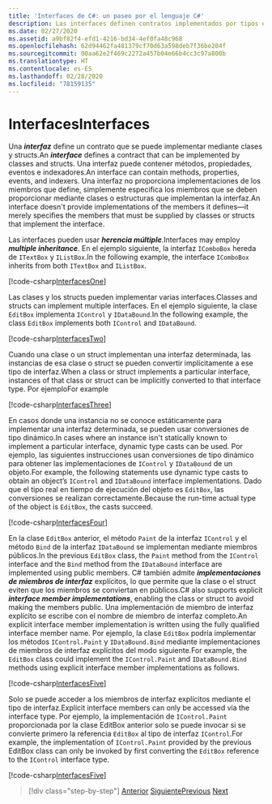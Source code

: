 ```yaml
---
title: 'Interfaces de C#: un paseo por el lenguaje C#'
description: Las interfaces definen contratos implementados por tipos en C#
ms.date: 02/27/2020
ms.assetid: a9bf82f4-efd1-4216-bd34-4ef0fa48c968
ms.openlocfilehash: 62d94462fa481379cf70d63a598deb7f36be204f
ms.sourcegitcommit: 00aa62e2f469c2272a457b04e66b4cc3c97a800b
ms.translationtype: HT
ms.contentlocale: es-ES
ms.lasthandoff: 02/28/2020
ms.locfileid: "78159135"
---
```

# <a name="interfaces"></a><span data-ttu-id="ffcc3-103">Interfaces</span><span class="sxs-lookup"><span data-stu-id="ffcc3-103">Interfaces</span></span>

<span data-ttu-id="ffcc3-104">Una ***interfaz*** define un contrato que se puede implementar mediante clases y structs.</span><span class="sxs-lookup"><span data-stu-id="ffcc3-104">An ***interface*** defines a contract that can be implemented by classes and structs.</span></span> <span data-ttu-id="ffcc3-105">Una interfaz puede contener métodos, propiedades, eventos e indexadores.</span><span class="sxs-lookup"><span data-stu-id="ffcc3-105">An interface can contain methods, properties, events, and indexers.</span></span> <span data-ttu-id="ffcc3-106">Una interfaz no proporciona implementaciones de los miembros que define, simplemente especifica los miembros que se deben proporcionar mediante clases o estructuras que implementan la interfaz.</span><span class="sxs-lookup"><span data-stu-id="ffcc3-106">An interface doesn't provide implementations of the members it defines—it merely specifies the members that must be supplied by classes or structs that implement the interface.</span></span>

<span data-ttu-id="ffcc3-107">Las interfaces pueden usar ***herencia múltiple***.</span><span class="sxs-lookup"><span data-stu-id="ffcc3-107">Interfaces may employ ***multiple inheritance***.</span></span> <span data-ttu-id="ffcc3-108">En el ejemplo siguiente, la interfaz `IComboBox` hereda de `ITextBox` y `IListBox`.</span><span class="sxs-lookup"><span data-stu-id="ffcc3-108">In the following example, the interface `IComboBox` inherits from both `ITextBox` and `IListBox`.</span></span>

[!code-csharp[InterfacesOne](../../../samples/snippets/csharp/tour/interfaces/Program.cs#L5-L17)]

<span data-ttu-id="ffcc3-109">Las clases y los structs pueden implementar varias interfaces.</span><span class="sxs-lookup"><span data-stu-id="ffcc3-109">Classes and structs can implement multiple interfaces.</span></span> <span data-ttu-id="ffcc3-110">En el ejemplo siguiente, la clase `EditBox` implementa `IControl` y `IDataBound`.</span><span class="sxs-lookup"><span data-stu-id="ffcc3-110">In the following example, the class `EditBox` implements both `IControl` and `IDataBound`.</span></span>

[!code-csharp[InterfacesTwo](../../../samples/snippets/csharp/tour/interfaces/Program.cs#L19-L27)]

<span data-ttu-id="ffcc3-111">Cuando una clase o un struct implementan una interfaz determinada, las instancias de esa clase o struct se pueden convertir implícitamente a ese tipo de interfaz.</span><span class="sxs-lookup"><span data-stu-id="ffcc3-111">When a class or struct implements a particular interface, instances of that class or struct can be implicitly converted to that interface type.</span></span> <span data-ttu-id="ffcc3-112">Por ejemplo</span><span class="sxs-lookup"><span data-stu-id="ffcc3-112">For example</span></span>

[!code-csharp[InterfacesThree](../../../samples/snippets/csharp/tour/interfaces/Program.cs#L33-L35)]

<span data-ttu-id="ffcc3-113">En casos donde una instancia no se conoce estáticamente para implementar una interfaz determinada, se pueden usar conversiones de tipo dinámico.</span><span class="sxs-lookup"><span data-stu-id="ffcc3-113">In cases where an instance isn't statically known to implement a particular interface, dynamic type casts can be used.</span></span> <span data-ttu-id="ffcc3-114">Por ejemplo, las siguientes instrucciones usan conversiones de tipo dinámico para obtener las implementaciones de `IControl` y `IDataBound` de un objeto.</span><span class="sxs-lookup"><span data-stu-id="ffcc3-114">For example, the following statements use dynamic type casts to obtain an object’s `IControl` and `IDataBound` interface implementations.</span></span> <span data-ttu-id="ffcc3-115">Dado que el tipo real en tiempo de ejecución del objeto es `EditBox`, las conversiones se realizan correctamente.</span><span class="sxs-lookup"><span data-stu-id="ffcc3-115">Because the run-time actual type of the object is `EditBox`, the casts succeed.</span></span>

[!code-csharp[InterfacesFour](../../../samples/snippets/csharp/tour/interfaces/Program.cs#L40-L42)]

<span data-ttu-id="ffcc3-116">En la clase `EditBox` anterior, el método `Paint` de la interfaz `IControl` y el método `Bind` de la interfaz `IDataBound` se implementan mediante miembros públicos.</span><span class="sxs-lookup"><span data-stu-id="ffcc3-116">In the previous `EditBox` class, the `Paint` method from the `IControl` interface and the `Bind` method from the `IDataBound` interface are implemented using public members.</span></span> <span data-ttu-id="ffcc3-117">C# también admite ***implementaciones de miembros de interfaz*** explícitos, lo que permite que la clase o el struct eviten que los miembros se conviertan en públicos.</span><span class="sxs-lookup"><span data-stu-id="ffcc3-117">C# also supports explicit ***interface member implementations***, enabling the class or struct to avoid making the members public.</span></span> <span data-ttu-id="ffcc3-118">Una implementación de miembro de interfaz explícito se escribe con el nombre de miembro de interfaz completo.</span><span class="sxs-lookup"><span data-stu-id="ffcc3-118">An explicit interface member implementation is written using the fully qualified interface member name.</span></span> <span data-ttu-id="ffcc3-119">Por ejemplo, la clase `EditBox` podría implementar los métodos `IControl.Paint` y `IDataBound.Bind` mediante implementaciones de miembros de interfaz explícitos del modo siguiente.</span><span class="sxs-lookup"><span data-stu-id="ffcc3-119">For example, the `EditBox` class could implement the `IControl.Paint` and `IDataBound.Bind` methods using explicit interface member implementations as follows.</span></span>

[!code-csharp[InterfacesFive](../../../samples/snippets/csharp/tour/interfaces/Program.cs#L60-L64)]

<span data-ttu-id="ffcc3-120">Solo se puede acceder a los miembros de interfaz explícitos mediante el tipo de interfaz.</span><span class="sxs-lookup"><span data-stu-id="ffcc3-120">Explicit interface members can only be accessed via the interface type.</span></span> <span data-ttu-id="ffcc3-121">Por ejemplo, la implementación de `IControl.Paint` proporcionada por la clase EditBox anterior solo se puede invocar si se convierte primero la referencia `EditBox` al tipo de interfaz `IControl`.</span><span class="sxs-lookup"><span data-stu-id="ffcc3-121">For example, the implementation of `IControl.Paint` provided by the previous EditBox class can only be invoked by first converting the `EditBox` reference to the `IControl` interface type.</span></span>

[!code-csharp[InterfacesFive](../../../samples/snippets/csharp/tour/interfaces/Program.cs#L71-L74)]

>[!div class="step-by-step"]
><span data-ttu-id="ffcc3-122">[Anterior](arrays.md)
>[Siguiente](delegates.md)</span><span class="sxs-lookup"><span data-stu-id="ffcc3-122">[Previous](arrays.md)
[Next](delegates.md)</span></span>
